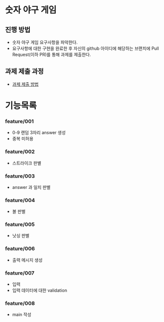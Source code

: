 # 숫자 야구 게임
## 진행 방법
* 숫자 야구 게임 요구사항을 파악한다.
* 요구사항에 대한 구현을 완료한 후 자신의 github 아이디에 해당하는 브랜치에 Pull Request(이하 PR)를 통해 과제를 제출한다.

## 과제 제출 과정
* [과제 제출 방법](https://github.com/next-step/nextstep-docs/tree/master/precourse)


# 기능목록
### feature/001
 - 0-9 랜덤 3자리 answer 생성
 - 중복 미허용

### feature/002
 - 스트라이크 판별

### feature/003
 - answer 과 일치 판별

### feature/004
 - 볼 판별 

### feature/005
 - 낫싱 판별

### feature/006
 - 출력 메시지 생성 

### feature/007
 - 입력
 - 입력 데이터에 대한 validation

### feature/008
 - main 작성